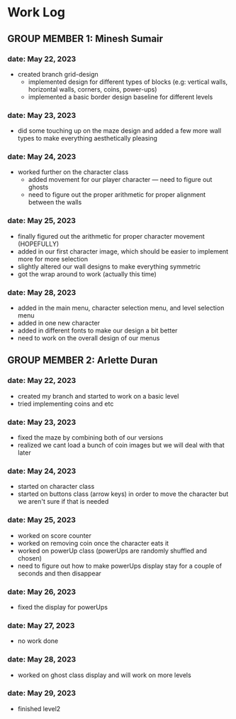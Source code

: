 # Work Log

## GROUP MEMBER 1: Minesh Sumair

### date: May 22, 2023
- created branch grid-design
  - implemented design for different types of blocks (e.g: vertical walls, horizontal walls, corners, coins, power-ups)
  - implemented a basic border design baseline for different levels

### date: May 23, 2023
- did some touching up on the maze design and added a few more wall types to make everything aesthetically pleasing

### date: May 24, 2023
- worked further on the character class
  - added movement for our player character — need to figure out ghosts
  - need to figure out the proper arithmetic for proper alignment between the walls

### date: May 25, 2023
- finally figured out the arithmetic for proper character movement (HOPEFULLY)
- added in our first character image, which should be easier to implement more for more selection
- slightly altered our wall designs to make everything symmetric
- got the wrap around to work (actually this time)

### date: May 28, 2023
- added in the main menu, character selection menu, and level selection menu
- added in one new character
- added in different fonts to make our design a bit better
- need to work on the overall design of our menus



## GROUP MEMBER 2: Arlette Duran

### date: May 22, 2023
- created my branch and started to work on a basic level
- tried implementing coins and etc

### date: May 23, 2023
- fixed the maze by combining both of our versions
- realized we cant load a bunch of coin images but we will deal with that later

### date: May 24, 2023
- started on character class
- started on buttons class (arrow keys) in order to move the character but we aren't sure if that is needed

### date: May 25, 2023
- worked on score counter
- worked on removing coin once the character eats it
- worked on powerUp class (powerUps are randomly shuffled and chosen)
- need to figure out how to make powerUps display stay for a couple of seconds and then disappear

### date: May 26, 2023
- fixed the display for powerUps

### date: May 27, 2023
- no work done

### date: May 28, 2023
- worked on ghost class display and will work on more levels

### date: May 29, 2023
- finished level2
